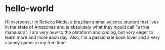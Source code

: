 # hello-world
Hi everyone, i'm Rebeca Moda, a brazilian animal science student that lives in the state of Amazonas and is absolutely what they would call "a true manauara". I am very new to the plataform and coding, but very eager to learn more and more each day. Also, i'm a passionate book lover and a very clumsy gamer in my free time.
